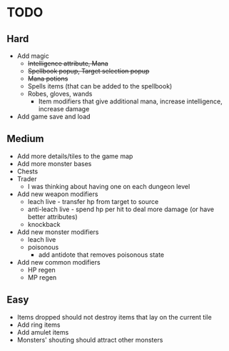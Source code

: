 # TODO
## Hard
- Add magic
    - ~~Intelligence attribute, Mana~~
    - ~~Spellbook popup, Target selection popup~~
    - ~~Mana potions~~
    - Spells items (that can be added to the spellbook)
    - Robes, gloves, wands
        - Item modifiers that give additional mana, increase intelligence, increase damage
- Add game save and load

## Medium
- Add more details/tiles to the game map
- Add more monster bases
- Chests
- Trader
  - I was thinking about having one on each dungeon level
- Add new weapon modifiers
    - leach live - transfer hp from target to source
    - anti-leach live - spend hp per hit to deal more damage (or have better attributes)
    - knockback
- Add new monster modifiers
    - leach live
    - poisonous
        - add antidote that removes poisonous state
- Add new common modifiers
  - HP regen
  - MP regen

## Easy
- Items dropped should not destroy items that lay on the current tile
- Add ring items
- Add amulet items
- Monsters' shouting should attract other monsters
